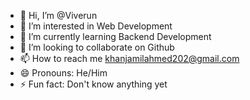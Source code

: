 - 👋 Hi, I’m @Viverun 
- 👀 I’m interested in Web Development 
- 🌱 I’m currently learning Backend Development
- 💞️ I’m looking to collaborate on Github
- 📫 How to reach me khanjamilahmed202@gmail.com
- 😄 Pronouns: He/Him
- ⚡ Fun fact: Don't know anything yet

<!---
Viverun/Viverun is a ✨ special ✨ repository because its `README.md` (this file) appears on your GitHub profile.
You can click the Preview link to take a look at your changes.
--->
